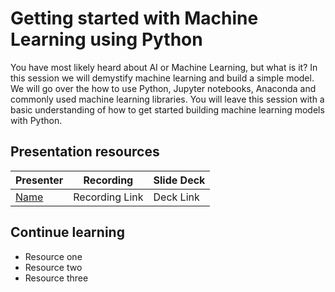# Getting started with Machine Learning using Python

You have most likely heard about AI or Machine Learning, but what is it? In this session we will demystify machine learning and build a simple model. We will go over the how to use Python, Jupyter notebooks, Anaconda and commonly used machine learning libraries. You will leave this session with a basic understanding of how to get started building machine learning models with Python.

## Presentation resources

| Presenter | Recording | Slide Deck |
| - | - | - |
| [Name](https://twitter.com/<handle>) | Recording Link | Deck Link |

## Continue learning

- Resource one
- Resource two
- Resource three